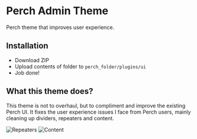 # Perch Admin Theme
Perch theme that improves user experience.

## Installation
- Download ZIP
- Upload contents of folder to `perch_folder/plugins/ui`
- Job done!

## What this theme does?
This theme is not to overhaul, but to compliment and improve the existing Perch UI. It fixes the user experience issues I face from Perch users, mainly cleaning up dividers, repeaters and content. 

![Repeaters](https://grabachirp.com/kingfisher-theme/kingfisher-theme-1.jpg)
![Content](https://grabachirp.com/kingfisher-theme/kingfisher-theme-2.jpg)
